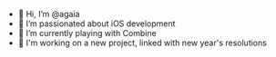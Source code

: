- 👋 Hi, I’m @agaia
- 👀 I’m passionated about iOS development
- 🌱 I’m currently playing with Combine 
- 🎯 I'm working on a new project, linked with new year's resolutions 

<!---
agaia/agaia is a ✨ special ✨ repository because its `README.md` (this file) appears on your GitHub profile.
You can click the Preview link to take a look at your changes.
--->
